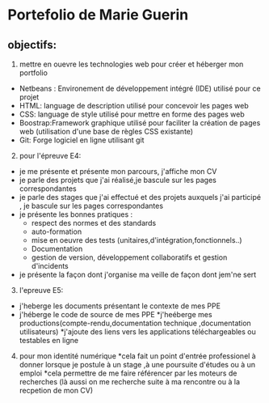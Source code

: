 # Portefolio de Marie Guerin
## objectifs: 
1. mettre en ouevre les technologies web pour créer et héberger mon portfolio


* Netbeans : Environement de développement intégré (IDE) utilisé pour ce projet
* HTML: language de description utilisé pour concevoir les pages web
* CSS: language de style utilisé pour mettre en forme des pages web
* Boostrap:Framework graphique utilisé pour faciliter la création de pages web (utilisation  d'une base de règles CSS existante)
* Git: Forge logiciel en ligne utilisant git
2. pour l'épreuve E4:

* je me présente et présente mon parcours, j'affiche mon CV
* je parle des projets que j'ai réalisé,je bascule sur les pages correspondantes 
* je parle des stages que j'ai effectué et des projets auxquels j'ai participé , je bascule sur  les pages correspondantes 
*  je présente les bonnes pratiques :
   * respect des normes et des standards 
   * auto-formation
   * mise en oeuvre des tests (unitaires,d'intégration,fonctionnels..)
   * Documentation
   * gestion de version, développement collaboratifs et gestion d'incidents 
 * je présente la façon dont j'organise ma veille de façon dont jem'ne sert 
 3. l'epreuve E5:
 * j'heberge les documents présentant le contexte de mes PPE
 * j'héberge le code de source de mes PPE
 *j'heéberge mes productions(compte-rendu,documentation technique ,documentation utilisateurs)
 *j'ajoute des liens vers les applications téléchargeables ou testables en ligne
 4. pour mon identité numérique 
 *cela fait un point d'entrée professionel à donner lorsque je postule à un stage ,à une poursuite d'études ou à un emploi
 *cela permettre de me faire référencer par les moteurs de recherches (là aussi on me recherche suite à ma rencontre ou à la recpetion de mon CV) 
